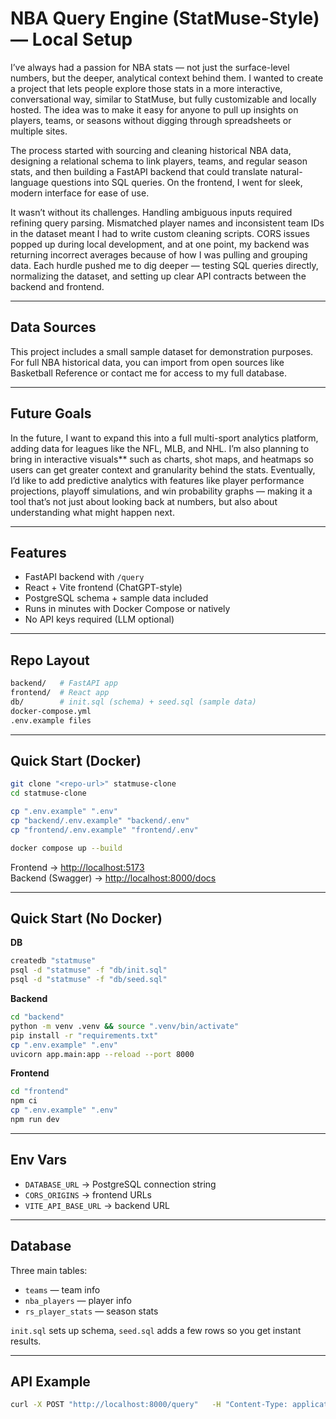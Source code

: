 # NBA Query Engine (StatMuse-Style) — Local Setup

I’ve always had a passion for NBA stats — not just the surface-level numbers, but the deeper, analytical context behind them. I wanted to create a project that lets people explore those stats in a more interactive, conversational way, similar to StatMuse, but fully customizable and locally hosted. The idea was to make it easy for anyone to pull up insights on players, teams, or seasons without digging through spreadsheets or multiple sites.

The process started with sourcing and cleaning historical NBA data, designing a relational schema to link players, teams, and regular season stats, and then building a FastAPI backend that could translate natural-language questions into SQL queries. On the frontend, I went for sleek, modern interface for ease of use. 

It wasn’t without its challenges. Handling ambiguous inputs required refining query parsing. Mismatched player names and inconsistent team IDs in the dataset meant I had to write custom cleaning scripts. CORS issues popped up during local development, and at one point, my backend was returning incorrect averages because of how I was pulling and grouping data. Each hurdle pushed me to dig deeper — testing SQL queries directly, normalizing the dataset, and setting up clear API contracts between the backend and frontend.

---

## Data Sources
This project includes a small sample dataset for demonstration purposes. For full NBA historical data, you can import from open sources like Basketball Reference or contact me for access to my full database.

---

## Future Goals
In the future, I want to expand this into a full multi-sport analytics platform, adding data for leagues like the NFL, MLB, and NHL. I’m also planning to bring in interactive visuals** such as charts, shot maps, and heatmaps so users can get greater context and granularity behind the stats. Eventually, I’d like to add predictive analytics with features like player performance projections, playoff simulations, and win probability graphs — making it a tool that’s not just about looking back at numbers, but also about understanding what might happen next.

---

## Features
- FastAPI backend with `/query`
- React + Vite frontend (ChatGPT-style)
- PostgreSQL schema + sample data included
- Runs in minutes with Docker Compose or natively
- No API keys required (LLM optional)

---

## Repo Layout
```bash
backend/   # FastAPI app
frontend/  # React app
db/        # init.sql (schema) + seed.sql (sample data)
docker-compose.yml
.env.example files
```

---

## Quick Start (Docker)
```bash
git clone "<repo-url>" statmuse-clone
cd statmuse-clone

cp ".env.example" ".env"
cp "backend/.env.example" "backend/.env"
cp "frontend/.env.example" "frontend/.env"

docker compose up --build
```
Frontend → [http://localhost:5173](http://localhost:5173)  
Backend (Swagger) → [http://localhost:8000/docs](http://localhost:8000/docs)  

---

## Quick Start (No Docker)

**DB**
```bash
createdb "statmuse"
psql -d "statmuse" -f "db/init.sql"
psql -d "statmuse" -f "db/seed.sql"
```

**Backend**
```bash
cd "backend"
python -m venv .venv && source ".venv/bin/activate"
pip install -r "requirements.txt"
cp ".env.example" ".env"
uvicorn app.main:app --reload --port 8000
```

**Frontend**
```bash
cd "frontend"
npm ci
cp ".env.example" ".env"
npm run dev
```

---

## Env Vars
- `DATABASE_URL` → PostgreSQL connection string
- `CORS_ORIGINS` → frontend URLs
- `VITE_API_BASE_URL` → backend URL

---

## Database
Three main tables:
- `teams` — team info
- `nba_players` — player info
- `rs_player_stats` — season stats

`init.sql` sets up schema, `seed.sql` adds a few rows so you get instant results.

---

## API Example
```bash
curl -X POST "http://localhost:8000/query"   -H "Content-Type: application/json"   -d '{"question":"How many points did LeBron average in 2023?"}'
```
